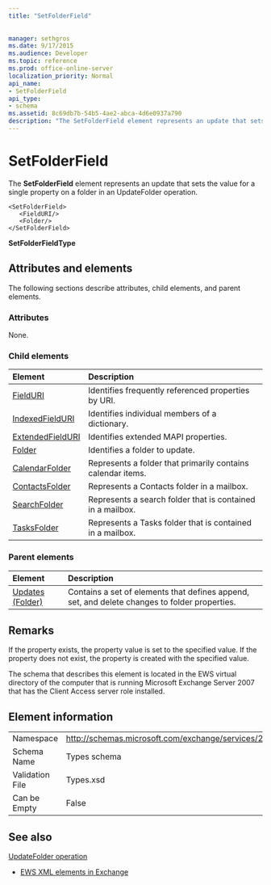 ```yaml
---
title: "SetFolderField"
 
 
manager: sethgros
ms.date: 9/17/2015
ms.audience: Developer
ms.topic: reference
ms.prod: office-online-server
localization_priority: Normal
api_name:
- SetFolderField
api_type:
- schema
ms.assetid: 8c69db7b-54b5-4ae2-abca-4d6e0937a790
description: "The SetFolderField element represents an update that sets the value for a single property on a folder in an UpdateFolder operation."
---
```


# SetFolderField

The **SetFolderField** element represents an update that sets the value for a single property on a folder in an UpdateFolder operation. 
  
```
<SetFolderField>
   <FieldURI/>
   <Folder/>
</SetFolderField>
```

 **SetFolderFieldType**
## Attributes and elements

The following sections describe attributes, child elements, and parent elements.
  
### Attributes

None.
  
### Child elements

|**Element**|**Description**|
|:-----|:-----|
|[FieldURI](fielduri.md) <br/> |Identifies frequently referenced properties by URI.  <br/> |
|[IndexedFieldURI](indexedfielduri.md) <br/> |Identifies individual members of a dictionary.  <br/> |
|[ExtendedFieldURI](extendedfielduri.md) <br/> |Identifies extended MAPI properties.  <br/> |
|[Folder](folder.md) <br/> |Identifies a folder to update.  <br/> |
|[CalendarFolder](calendarfolder.md) <br/> |Represents a folder that primarily contains calendar items.  <br/> |
|[ContactsFolder](contactsfolder.md) <br/> |Represents a Contacts folder in a mailbox.  <br/> |
|[SearchFolder](searchfolder.md) <br/> |Represents a search folder that is contained in a mailbox.  <br/> |
|[TasksFolder](tasksfolder.md) <br/> |Represents a Tasks folder that is contained in a mailbox.  <br/> |
   
### Parent elements

|**Element**|**Description**|
|:-----|:-----|
|[Updates (Folder)](updates-folder.md) <br/> |Contains a set of elements that defines append, set, and delete changes to folder properties.  <br/> |
   
## Remarks

If the property exists, the property value is set to the specified value. If the property does not exist, the property is created with the specified value.
  
The schema that describes this element is located in the EWS virtual directory of the computer that is running Microsoft Exchange Server 2007 that has the Client Access server role installed.
  
## Element information

|||
|:-----|:-----|
|Namespace  <br/> |http://schemas.microsoft.com/exchange/services/2006/types  <br/> |
|Schema Name  <br/> |Types schema  <br/> |
|Validation File  <br/> |Types.xsd  <br/> |
|Can be Empty  <br/> |False  <br/> |
   
## See also



[UpdateFolder operation](updatefolder-operation.md)


- [EWS XML elements in Exchange](ews-xml-elements-in-exchange.md)

